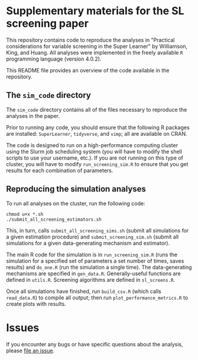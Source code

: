 # Supplementary materials for the SL screening paper

This repository contains code to reproduce the analyses in "Practical considerations for variable screening in the Super Learner" by Williamson, King, and Huang. All analyses were implemented in the freely available `R` programming language (version 4.0.2). 

This README file provides an overview of the code available in the repository.

## The `sim_code` directory

The `sim_code` directory contains all of the files necessary to reproduce the analyses in the paper.

Prior to running any code, you should ensure that the following R packages are installed: `SuperLearner`, `tidyverse`, and `vimp`; all are available on CRAN.

The code is designed to run on a high-performance computing cluster using the Slurm job scheduling system (you will have to modify the shell scripts to use your username, etc.). If you are not running on this type of cluster, you will have to modify `run_screening_sim.R` to ensure that you get results for each combination of parameters.

## Reproducing the simulation analyses

To run all analyses on the cluster, run the following code:
```
chmod u+x *.sh
./submit_all_screening_estimators.sh
```

This, in turn, calls `submit_all_screening_sims.sh` (submit all simulations for a given estimation procedure) and `submit_screening_sim.sh` (submit all simulations for a given data-generating mechanism and estimator).

The main R code for the simulation is in `run_screening_sim.R` (runs the simulation for a specified set of parameters a set number of times, saves results) and `do_one.R` (run the simulation a single time). The data-generating mechanisms are specified in `gen_data.R`. Generally-useful functions are defined in `utils.R`. Screening algorithms are defined in `sl_screens.R`.

Once all simulations have finished, run `build_csv.R` (which calls `read_data.R`) to compile all output; then run `plot_performance_metrics.R` to create plots with results.

# Issues

If you encounter any bugs or have specific questions about the analysis, please [file an issue](https://github.com/bdwilliamson/sl_screening_supplementary/issues).